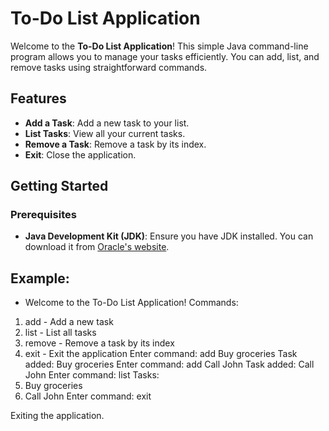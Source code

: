 # To-Do List Application

Welcome to the **To-Do List Application**! This simple Java command-line program allows you to manage your tasks efficiently. You can add, list, and remove tasks using straightforward commands.

## Features

- **Add a Task**: Add a new task to your list.
- **List Tasks**: View all your current tasks.
- **Remove a Task**: Remove a task by its index.
- **Exit**: Close the application.

## Getting Started

### Prerequisites

- **Java Development Kit (JDK)**: Ensure you have JDK installed. You can download it from [Oracle's website](https://www.oracle.com/java/technologies/javase-downloads.html).

## Example:

- Welcome to the To-Do List Application!
Commands:
1. add <task> - Add a new task
2. list - List all tasks
3. remove <index> - Remove a task by its index
4. exit - Exit the application
Enter command: add Buy groceries
Task added: Buy groceries
Enter command: add Call John
Task added: Call John
Enter command: list
Tasks:
1. Buy groceries
2. Call John
Enter command: exit

Exiting the application.
